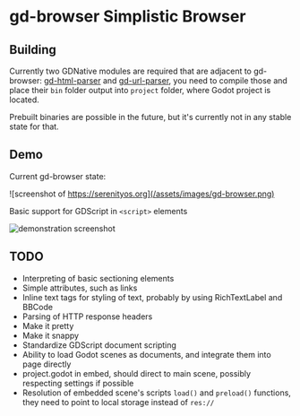 # gd-browser Simplistic Browser

## Building
Currently two GDNative modules are required that are adjacent to gd-browser: [gd-html-parser](https://github.com/quantumedbox/gd-html-parser) and [gd-url-parser](https://github.com/quantumedbox/gd-url-parser), you need to compile those and place their `bin` folder output into `project` folder, where Godot project is located.

Prebuilt binaries are possible in the future, but it's currently not in any stable state for that.

## Demo
Current gd-browser state:

![screenshot of https://serenityos.org](/assets/images/gd-browser.png)

Basic support for GDScript in `<script>` elements

![demonstration screenshot](/assets/images/script.png)

## TODO
- Interpreting of basic sectioning elements
- Simple attributes, such as links
- Inline text tags for styling of text, probably by using RichTextLabel and BBCode
- Parsing of HTTP response headers
- Make it pretty
- Make it snappy
- Standardize GDScript document scripting
- Ability to load Godot scenes as documents, and integrate them into page directly
- project.godot in embed, should direct to main scene, possibly respecting settings if possible
- Resolution of embedded scene's scripts `load()` and `preload()` functions, they need to point to local storage instead of `res://`
